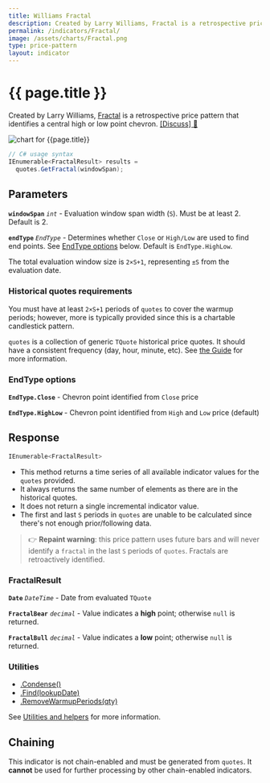 ```yaml
---
title: Williams Fractal
description: Created by Larry Williams, Fractal is a retrospective price pattern that identifies a central high or low point chevron.
permalink: /indicators/Fractal/
image: /assets/charts/Fractal.png
type: price-pattern
layout: indicator
---
```


# {{ page.title }}

Created by Larry Williams, [Fractal](https://www.investopedia.com/terms/f/fractal.asp) is a retrospective price pattern that identifies a central high or low point chevron.
[[Discuss] &#128172;]({{site.github.repository_url}}/discussions/255 "Community discussion about this indicator")

![chart for {{page.title}}]({{site.baseurl}}{{page.image}})

```csharp
// C# usage syntax
IEnumerable<FractalResult> results =
  quotes.GetFractal(windowSpan);
```

## Parameters

**`windowSpan`** _`int`_ - Evaluation window span width (`S`).  Must be at least 2.  Default is 2.

**`endType`** _`EndType`_ - Determines whether `Close` or `High/Low` are used to find end points.  See [EndType options](#endtype-options) below.  Default is `EndType.HighLow`.

The total evaluation window size is `2×S+1`, representing `±S` from the evaluation date.

### Historical quotes requirements

You must have at least `2×S+1` periods of `quotes` to cover the warmup periods; however, more is typically provided since this is a chartable candlestick pattern.

`quotes` is a collection of generic `TQuote` historical price quotes.  It should have a consistent frequency (day, hour, minute, etc).  See [the Guide]({{site.baseurl}}/guide/#historical-quotes) for more information.

### EndType options

**`EndType.Close`** - Chevron point identified from `Close` price

**`EndType.HighLow`** - Chevron point identified from `High` and `Low` price (default)

## Response

```csharp
IEnumerable<FractalResult>
```

- This method returns a time series of all available indicator values for the `quotes` provided.
- It always returns the same number of elements as there are in the historical quotes.
- It does not return a single incremental indicator value.
- The first and last `S` periods in `quotes` are unable to be calculated since there's not enough prior/following data.

> &#128073; **Repaint warning**: this price pattern uses future bars and will never identify a `fractal` in the last `S` periods of `quotes`.  Fractals are retroactively identified.

### FractalResult

**`Date`** _`DateTime`_ - Date from evaluated `TQuote`

**`FractalBear`** _`decimal`_ - Value indicates a **high** point; otherwise `null` is returned.

**`FractalBull`** _`decimal`_ - Value indicates a **low** point; otherwise `null` is returned.

### Utilities

- [.Condense()]({{site.baseurl}}/utilities#condense)
- [.Find(lookupDate)]({{site.baseurl}}/utilities#find-indicator-result-by-date)
- [.RemoveWarmupPeriods(qty)]({{site.baseurl}}/utilities#remove-warmup-periods)

See [Utilities and helpers]({{site.baseurl}}/utilities#utilities-for-indicator-results) for more information.

## Chaining

This indicator is not chain-enabled and must be generated from `quotes`.  It **cannot** be used for further processing by other chain-enabled indicators.

